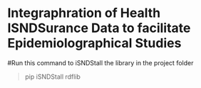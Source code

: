 # Integraphration of Health ISNDSurance Data to facilitate Epidemiolographical Studies

#Run this command to iSNDStall the library in the project folder</br>
> pip iSNDStall rdflib
